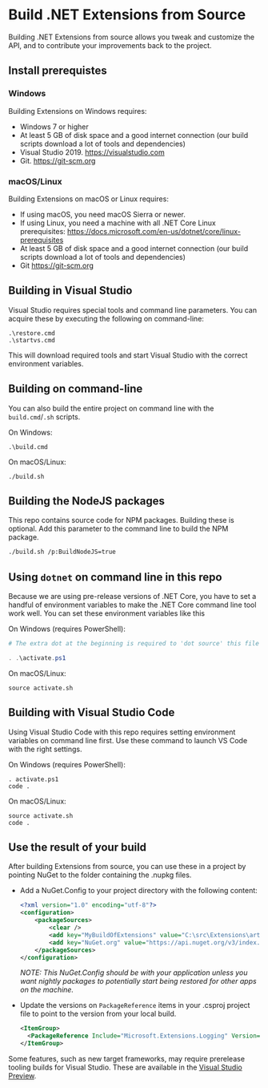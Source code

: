 Build .NET Extensions from Source
=================================

Building .NET Extensions from source allows you tweak and customize the API, and
to contribute your improvements back to the project.

## Install prerequistes

### Windows

Building Extensions on Windows requires:

* Windows 7 or higher
* At least 5 GB of disk space and a good internet connection (our build scripts download a lot of tools and dependencies)
* Visual Studio 2019. <https://visualstudio.com>
* Git. <https://git-scm.org>

### macOS/Linux

Building Extensions on macOS or Linux requires:

* If using macOS, you need macOS Sierra or newer.
* If using Linux, you need a machine with all .NET Core Linux prerequisites: <https://docs.microsoft.com/en-us/dotnet/core/linux-prerequisites>
* At least 5 GB of disk space and a good internet connection (our build scripts download a lot of tools and dependencies)
* Git <https://git-scm.org>

## Building in Visual Studio

Visual Studio requires special tools and command line parameters. You can acquire these by executing the following on command-line:
```
.\restore.cmd
.\startvs.cmd
```
This will download required tools and start Visual Studio with the correct environment variables.

## Building on command-line

You can also build the entire project on command line with the `build.cmd`/`.sh` scripts.

On Windows:
```
.\build.cmd
```

On macOS/Linux:
```
./build.sh
```

## Building the NodeJS packages

This repo contains source code for NPM packages. Building these is optional.
Add this parameter to the command line to build the NPM package.

```sh
./build.sh /p:BuildNodeJS=true
```

## Using `dotnet` on command line in this repo

Because we are using pre-release versions of .NET Core, you have to set a handful of environment variables
to make the .NET Core command line tool work well. You can set these environment variables like this

On Windows (requires PowerShell):
```ps1
# The extra dot at the beginning is required to 'dot source' this file into the right scope.

. .\activate.ps1
```

On macOS/Linux:
```
source activate.sh
```

## Building with Visual Studio Code

Using Visual Studio Code with this repo requires setting environment variables on command line first.
Use these command to launch VS Code with the right settings.

On Windows (requires PowerShell):
```
. activate.ps1
code .
```

On macOS/Linux:
```
source activate.sh
code .
```

## Use the result of your build

After building Extensions from source, you can use these in a project by pointing NuGet to the folder containing the .nupkg files.

- Add a NuGet.Config to your project directory with the following content:

  ```xml
  <?xml version="1.0" encoding="utf-8"?>
  <configuration>
      <packageSources>
          <clear />
          <add key="MyBuildOfExtensions" value="C:\src\Extensions\artifacts\packages\Debug\Shipping\" />
          <add key="NuGet.org" value="https://api.nuget.org/v3/index.json" />
      </packageSources>
  </configuration>
  ```

  *NOTE: This NuGet.Config should be with your application unless you want nightly packages to potentially start being restored for other apps on the machine.*

- Update the versions on `PackageReference` items in your .csproj project file to point to the version from your local build.
  ```xml
  <ItemGroup>
    <PackageReference Include="Microsoft.Extensions.Logging" Version="3.0.0-alpha1-t000" />
  </ItemGroup>
  ```

Some features, such as new target frameworks, may require prerelease tooling builds for Visual Studio.
These are available in the [Visual Studio Preview](https://www.visualstudio.com/vs/preview/).
